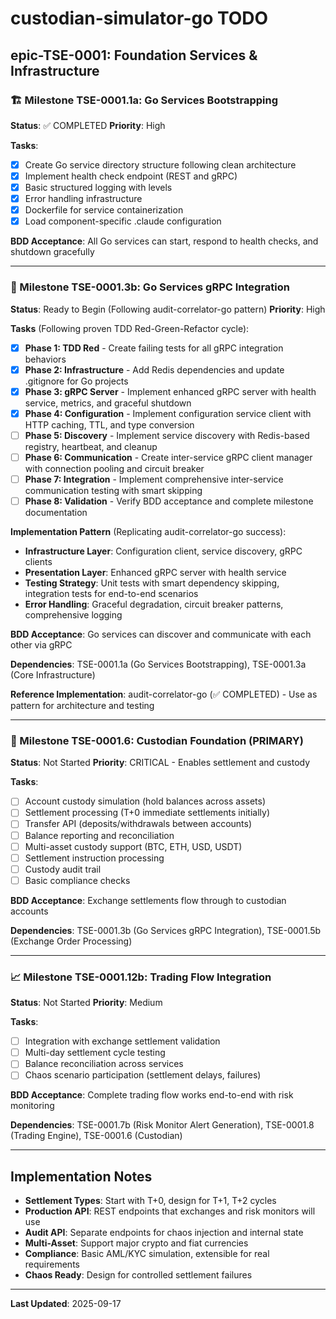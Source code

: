 # custodian-simulator-go TODO

## epic-TSE-0001: Foundation Services & Infrastructure

### 🏗️ Milestone TSE-0001.1a: Go Services Bootstrapping
**Status**: ✅ COMPLETED
**Priority**: High

**Tasks**:
- [x] Create Go service directory structure following clean architecture
- [x] Implement health check endpoint (REST and gRPC)
- [x] Basic structured logging with levels
- [x] Error handling infrastructure
- [x] Dockerfile for service containerization
- [x] Load component-specific .claude configuration

**BDD Acceptance**: All Go services can start, respond to health checks, and shutdown gracefully

---

### 🔗 Milestone TSE-0001.3b: Go Services gRPC Integration
**Status**: Ready to Begin (Following audit-correlator-go pattern)
**Priority**: High

**Tasks** (Following proven TDD Red-Green-Refactor cycle):
- [x] **Phase 1: TDD Red** - Create failing tests for all gRPC integration behaviors
- [x] **Phase 2: Infrastructure** - Add Redis dependencies and update .gitignore for Go projects
- [x] **Phase 3: gRPC Server** - Implement enhanced gRPC server with health service, metrics, and graceful shutdown
- [x] **Phase 4: Configuration** - Implement configuration service client with HTTP caching, TTL, and type conversion
- [ ] **Phase 5: Discovery** - Implement service discovery with Redis-based registry, heartbeat, and cleanup
- [ ] **Phase 6: Communication** - Create inter-service gRPC client manager with connection pooling and circuit breaker
- [ ] **Phase 7: Integration** - Implement comprehensive inter-service communication testing with smart skipping
- [ ] **Phase 8: Validation** - Verify BDD acceptance and complete milestone documentation

**Implementation Pattern** (Replicating audit-correlator-go success):
- **Infrastructure Layer**: Configuration client, service discovery, gRPC clients
- **Presentation Layer**: Enhanced gRPC server with health service
- **Testing Strategy**: Unit tests with smart dependency skipping, integration tests for end-to-end scenarios
- **Error Handling**: Graceful degradation, circuit breaker patterns, comprehensive logging

**BDD Acceptance**: Go services can discover and communicate with each other via gRPC

**Dependencies**: TSE-0001.1a (Go Services Bootstrapping), TSE-0001.3a (Core Infrastructure)

**Reference Implementation**: audit-correlator-go (✅ COMPLETED) - Use as pattern for architecture and testing

---

### 🏦 Milestone TSE-0001.6: Custodian Foundation (PRIMARY)
**Status**: Not Started
**Priority**: CRITICAL - Enables settlement and custody

**Tasks**:
- [ ] Account custody simulation (hold balances across assets)
- [ ] Settlement processing (T+0 immediate settlements initially)
- [ ] Transfer API (deposits/withdrawals between accounts)
- [ ] Balance reporting and reconciliation
- [ ] Multi-asset custody support (BTC, ETH, USD, USDT)
- [ ] Settlement instruction processing
- [ ] Custody audit trail
- [ ] Basic compliance checks

**BDD Acceptance**: Exchange settlements flow through to custodian accounts

**Dependencies**: TSE-0001.3b (Go Services gRPC Integration), TSE-0001.5b (Exchange Order Processing)

---

### 📈 Milestone TSE-0001.12b: Trading Flow Integration
**Status**: Not Started
**Priority**: Medium

**Tasks**:
- [ ] Integration with exchange settlement validation
- [ ] Multi-day settlement cycle testing
- [ ] Balance reconciliation across services
- [ ] Chaos scenario participation (settlement delays, failures)

**BDD Acceptance**: Complete trading flow works end-to-end with risk monitoring

**Dependencies**: TSE-0001.7b (Risk Monitor Alert Generation), TSE-0001.8 (Trading Engine), TSE-0001.6 (Custodian)

---

## Implementation Notes

- **Settlement Types**: Start with T+0, design for T+1, T+2 cycles
- **Production API**: REST endpoints that exchanges and risk monitors will use
- **Audit API**: Separate endpoints for chaos injection and internal state
- **Multi-Asset**: Support major crypto and fiat currencies
- **Compliance**: Basic AML/KYC simulation, extensible for real requirements
- **Chaos Ready**: Design for controlled settlement failures

---

**Last Updated**: 2025-09-17